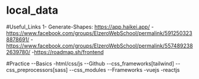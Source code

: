 # local_data

#Useful_Links
1- Generate-Shapes: https://app.haikei.app/
-https://www.facebook.com/groups/ElzeroWebSchool/permalink/5912503238878691/
-https://www.facebook.com/groups/ElzeroWebSchool/permalink/5574892382639780/
-https://roadmap.sh/frontend

#Practice
--Basics
-html/css/js
--Github
--css_frameworks[tailwind]
--css_preprocessors[sass]
--css_modules
--Frameworks
-vuejs
-reactjs
